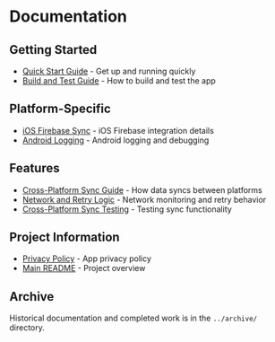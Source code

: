 # Documentation

## Getting Started
- [Quick Start Guide](QUICK-START.md) - Get up and running quickly
- [Build and Test Guide](BUILD-AND-TEST.md) - How to build and test the app

## Platform-Specific
- [iOS Firebase Sync](IOS-FIREBASE-SYNC.md) - iOS Firebase integration details
- [Android Logging](ANDROID-LOGGING.md) - Android logging and debugging

## Features
- [Cross-Platform Sync Guide](CROSS-PLATFORM-SYNC-GUIDE.md) - How data syncs between platforms
- [Network and Retry Logic](NETWORK-AND-RETRY.md) - Network monitoring and retry behavior
- [Cross-Platform Sync Testing](TEST-CROSS-PLATFORM-SYNC.md) - Testing sync functionality

## Project Information
- [Privacy Policy](../PRIVACY_POLICY.md) - App privacy policy
- [Main README](../README.md) - Project overview

## Archive
Historical documentation and completed work is in the `../archive/` directory.
